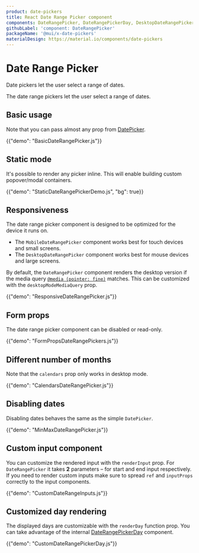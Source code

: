 ```yaml
---
product: date-pickers
title: React Date Range Picker component
components: DateRangePicker, DateRangePickerDay, DesktopDateRangePicker, MobileDateRangePicker, StaticDateRangePicker
githubLabel: 'component: DateRangePicker'
packageName: '@mui/x-date-pickers'
materialDesign: https://material.io/components/date-pickers
---
```


# Date Range Picker [<span class="plan-pro"></span>](https://mui.com/store/items/material-ui-pro/)

<p class="description">Date pickers let the user select a range of dates.</p>

The date range pickers let the user select a range of dates.

## Basic usage

Note that you can pass almost any prop from [DatePicker](/material/api/date-picker/).

{{"demo": "BasicDateRangePicker.js"}}

## Static mode

It's possible to render any picker inline. This will enable building custom popover/modal containers.

{{"demo": "StaticDateRangePickerDemo.js", "bg": true}}

## Responsiveness

The date range picker component is designed to be optimized for the device it runs on.

- The `MobileDateRangePicker` component works best for touch devices and small screens.
- The `DesktopDateRangePicker` component works best for mouse devices and large screens.

By default, the `DateRangePicker` component renders the desktop version if the media query [`@media (pointer: fine)`](https://developer.mozilla.org/en-US/docs/Web/CSS/@media/pointer) matches.
This can be customized with the `desktopModeMediaQuery` prop.

{{"demo": "ResponsiveDateRangePicker.js"}}

## Form props

The date range picker component can be disabled or read-only.

{{"demo": "FormPropsDateRangePickers.js"}}

## Different number of months

Note that the `calendars` prop only works in desktop mode.

{{"demo": "CalendarsDateRangePicker.js"}}

## Disabling dates

Disabling dates behaves the same as the simple `DatePicker`.

{{"demo": "MinMaxDateRangePicker.js"}}

## Custom input component

You can customize the rendered input with the `renderInput` prop. For `DateRangePicker` it takes **2** parameters – for start and end input respectively.
If you need to render custom inputs make sure to spread `ref` and `inputProps` correctly to the input components.

{{"demo": "CustomDateRangeInputs.js"}}

## Customized day rendering

The displayed days are customizable with the `renderDay` function prop.
You can take advantage of the internal [DateRangePickerDay](/material/api/date-range-picker-day/) component.

{{"demo": "CustomDateRangePickerDay.js"}}
